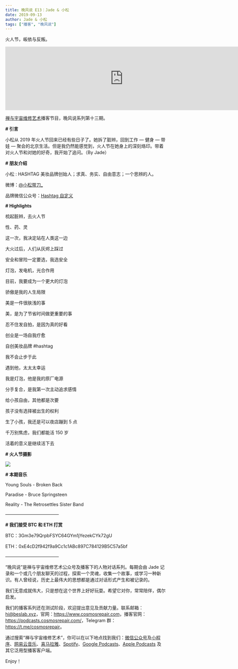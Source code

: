 ```yaml
---
title: 晚风说 E13：Jade & 小松
date: 2019-09-13
author: Jade & 小松
tags: ["播客", "晚风说"]
---
```


火人节，皈依与反叛。

<!--more-->

<iframe src="https://fireside.fm/player/v2/trfV16OE+soQMbCGK?theme=light" width="740" height="200" frameborder="0" scrolling="no"></iframe>

[禅与宇宙维修艺术](https://www.cosmosrepair.com)播客节目，晚风说系列第十三期。

**# 引言**

小松从 2019 年火人节回来已经有些日子了。她拆了脏辫，回到工作 — 健身 — 带娃 — 聚会的北京生活。但是我仍然能感觉到，火人节在她身上的深刻烙印。带着对火人节和对她的好奇，我开始了追问。（By Jade）

**# 朋友介绍**

小松 : HASHTAG 美妆品牌创始人；求真、务实、自由意志；一个思辨的人。

微博：[@小松带刀_](https://weibo.com/u/1731854344?is_hot=1#_rnd1568271248228)

品牌微信公众号：[Hashtag 自定义](https://mp.weixin.qq.com/s/6mNYcJ-teRT5EyihVdZ3XA)

**# Highlights**

梳起脏辫，去火人节

性、药、灵

这一次，我决定站在人类这一边

大火过后，人们从灰烬上踩过

安全和冒险一定要选，我选安全

灯泡，发电机，光合作用

目前，我要成为一个更大的灯泡

骄傲是我的人生局限

美是一件很肤浅的事

美，是为了节省时间做更重要的事

忍不住发自拍，是因为真的好看

创业是一场自我疗愈

自创美妆品牌 #hashtag

我不会止步于此

遇到他，太太太幸运

我是灯泡，他是我的原厂电源

分手复合，是我第一次主动追求感情

给小孩自由，其他都是次要

孩子没有选择被出生的权利

生了小孩，我还是可以夜店蹦到 5 点

千万别焦虑，我们都能活 150 岁

活着的意义是继续活下去

**# 火人节摄影**

![](https://tva1.sinaimg.cn/large/006y8mN6ly1g6wr9fjgcoj30u011iqv6.jpg)
 
**# 本期音乐**

Young Souls - Broken Back 

Paradise - Bruce Springsteen

Reality - The Retrosettles Sister Band

————————————

**# 我们接受 BTC 和 ETH 打赏**

BTC：3Gm3e79QrpbFSYC64GYm1jYezekCYk72gU

ETH：0xE4cD2f942f9a9Cc1c1ABc897C784129B5C57a5bf

————————————

“晚风说”是禅与宇宙维修艺术公众号及播客下的人物对话系列。每期会由 Jade 记录和一个或几个朋友聊天的过程，探索一个灵魂，收集一个故事，或学习一种新识。有人曾经说，历史上最伟大的思想都是通过对话形式产生和被记录的。

我们无意成就伟大，只是想在这个世界上好好玩耍。希望它对你，常常陪伴，偶尔启发。

我们的播客系列还在测试阶段，欢迎提出意见及贡献力量。联系邮箱：<hi@beslab.xyz>，官网：<https://www.cosmosrepair.com>，播客官网：<https://podcasts.cosmosrepair.com/>，Telegram 群：<https://t.me/cosmosrepair>。

通过搜索“禅与宇宙维修艺术”，你可以在以下地点找到我们：[微信公众号](https://cosmosrepair-1257028016.cos.ap-beijing.myqcloud.com/2019-08-04-qrcode_for_gh_9a7e409c3696_430.jpg)及[小程序](https://cosmosrepair-1257028016.cos.ap-beijing.myqcloud.com/2019-08-04-gh_ec0187a9be05_430.jpg)、[网易云音乐](https://music.163.com/#/djradio?id=793651380)、[喜马拉雅](https://www.ximalaya.com/zhubo/182662946/)、[Spotify](https://open.spotify.com/show/5SfJxMPMoqbGc2zG8ouiuD?si=QcavW9VXQiKTkTuBuWU8nA)、[Google Podcasts](https://podcasts.google.com/?feed=aHR0cHM6Ly9wb2RjYXN0cy5jb3Ntb3NyZXBhaXIuY29tL3Jzcw%3D%3D)、[Apple Podcasts](https://podcasts.apple.com/podcast/id1475254987) 及其它泛用型播客客户端。

Enjoy！